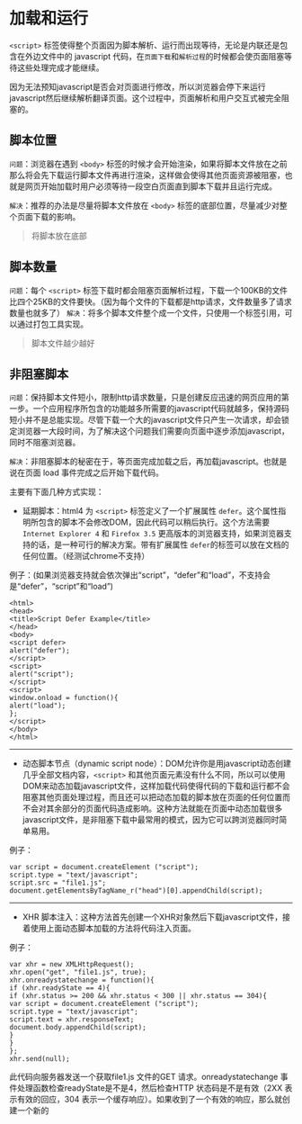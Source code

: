 # 加载和运行

`<script>` 标签使得整个页面因为脚本解析、运行而出现等待，无论是内联还是包含在外边文件中的 javascript 代码，在`页面下载`和`解析过程`的时候都会使页面阻塞等待这些处理完成才能继续。

因为无法预知javascript是否会对页面进行修改，所以浏览器会停下来运行javascript然后继续解析翻译页面。这个过程中，页面解析和用户交互式被完全阻塞的。

## 脚本位置

`问题`：浏览器在遇到 `<body>` 标签的时候才会开始渲染，如果将脚本文件放在之前那么将会先下载运行脚本文件再进行渲染，这样做会使得其他页面资源被阻塞，也就是网页开始加载时用户必须等待一段空白页面直到脚本下载并且运行完成。

`解决`：推荐的办法是尽量将脚本文件放在 `<body>` 标签的底部位置，尽量减少对整个页面下载的影响。 

> 将脚本放在底部

## 脚本数量

`问题`：每个 `<script>` 标签下载时都会阻塞页面解析过程，下载一个100KB的文件比四个25KB的文件要快。（因为每个文件的下载都是http请求，文件数量多了请求数量也就多了）
`解决`：将多个脚本文件整个成一个文件，只使用一个标签引用，可以通过打包工具实现。

> 脚本文件越少越好

## 非阻塞脚本

`问题`：保持脚本文件短小，限制http请求数量，只是创建反应迅速的网页应用的第一步。一个应用程序所包含的功能越多所需要的javascript代码就越多，保持源码短小并不是总能实现。尽管下载一个大的javascript文件只产生一次请求，却会锁定浏览器一大段时间，为了解决这个问题我们需要向页面中逐步添加javascript，同时不阻塞浏览器。

`解决`：非阻塞脚本的秘密在于，等页面完成加载之后，再加载javascript。也就是说在页面 load 事件完成之后开始下载代码。

主要有下面几种方式实现：
- 延期脚本：html4 为 `<script>` 标签定义了一个扩展属性 `defer`。这个属性指明所包含的脚本不会修改DOM，因此代码可以稍后执行。这个方法需要 `Internet Explorer 4` 和 `Firefox 3.5` 更高版本的浏览器支持，如果浏览器支持的话，是一种可行的解决方案。带有扩展属性 `defer`的标签可以放在文档的任何位置。（经测试chrome不支持）

例子：(如果浏览器支持就会依次弹出“script”，“defer”和“load”，不支持会是“defer”，“script”和“load”)
```
<html>
<head>
<title>Script Defer Example</title>
</head>
<body>
<script defer>
alert("defer");
</script>
<script>
alert("script");
</script>
<script>
window.onload = function(){
alert("load");
};
</script>
</body>
</html>
```
<hr>

- 动态脚本节点（dynamic script node）：DOM允许你是用javascript动态创建几乎全部文档内容，`<script>` 和其他页面元素没有什么不同，所以可以使用DOM来动态加载javascript文件，这样加载代码使得代码的下载和运行都不会阻塞其他页面处理过程，而且还可以把动态加载的脚本放在页面的任何位置而不会对其余部分的页面代码造成影响。这种方法就能在页面中动态加载很多javascript文件，是非阻塞下载中最常用的模式，因为它可以跨浏览器同时简单易用。

例子：
```
var script = document.createElement ("script");
script.type = "text/javascript";
script.src = "file1.js";
document.getElementsByTagName_r("head")[0].appendChild(script);
```
<hr>

- XHR 脚本注入：这种方法首先创建一个XHR对象然后下载javascript文件，接着使用上面动态脚本加载的方法将代码注入页面。

例子：
```
var xhr = new XMLHttpRequest();
xhr.open("get", "file1.js", true);
xhr.onreadystatechange = function(){
if (xhr.readyState == 4){
if (xhr.status >= 200 && xhr.status < 300 || xhr.status == 304){
var script = document.createElement ("script");
script.type = "text/javascript";
script.text = xhr.responseText;
document.body.appendChild(script);
}
}
};
xhr.send(null);
```
此代码向服务器发送一个获取file1.js 文件的GET 请求。onreadystatechange 事件处理函数检查readyState是不是4，然后检查HTTP 状态码是不是有效（2XX 表示有效的回应，304 表示一个缓存响应）。如果收到了一个有效的响应，那么就创建一个新的<script>元素，将它的文本属性设置为从服务器接收到的responseText 字符串。这样做实际上会创建一个带有内联代码的<script>元素。一旦新<script>元素被添加到文档，代码将被执行，并准备使用。
  
这种方法的主要优点是，你可以下载javascript代码而不立即执行。由于代码返回在标签之外，所以下载后不会自动执行，可以人为控制执行时机。

不过这个方法有个限制：javascript文件必须与页面放置在同一个域内，正因为这个原因，大型网页通常不使用该技术。

## 推荐的非阻塞模式
 20
